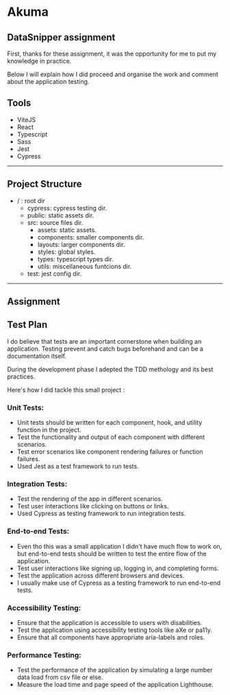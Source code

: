 # Akuma
## DataSnipper assignment 
First, thanks for these assignment, it was the opportunity for me to put my knowledge in practice. 

Below I will explain how I did proceed and organise the work and comment about the application testing.

## Tools 
- ViteJS
- React
- Typescript
- Sass
- Jest
- Cypress

---
## Project Structure 

-   / : root dir
    -   cypress: cypress testing dir.
    -   public: static assets dir.
    -   src: source files dir.
        -   assets: static assets.
        -   components: smaller components dir.
        -   layouts: larger components dir.
        -   styles: global styles.
        -   types: typescript types dir.
        -   utils: miscellaneous funtcions dir.
    -   test: jest config dir.

---

## Assignment
## Test Plan 
I do believe that tests are an important cornerstone when building an application. Testing prevent and catch bugs beforehand and can be a documentation itself.

During the development phase I adepted the TDD methology and its best practices.

Here's how I did tackle this small project : 

### Unit Tests:
- Unit tests should be written for each component, hook, and utility function in the project.
- Test the functionality and output of each component with different scenarios.
- Test error scenarios like component rendering failures or function failures.
- Used Jest as a test framework to run tests.

### Integration Tests:
- Test the rendering of the app in different scenarios.
- Test user interactions like clicking on buttons or links.
- Used Cypress as testing framework to run integration tests.


### End-to-end Tests:
- Even tho this was a small application I didn't have much flow to work on, but end-to-end tests should be written to test the entire flow of the application.
- Test user interactions like signing up, logging in, and completing forms.
- Test the application across different browsers and devices.
- I usually make use of Cypress as a testing framework to run end-to-end tests.


### Accessibility Testing:
- Ensure that the application is accessible to users with disabilities.
- Test the application using accessibility testing tools like aXe or pa11y.
- Ensure that all components have appropriate aria-labels and roles.


### Performance Testing:
- Test the performance of the application by simulating a large number data load from csv file or else.
- Measure the load time and page speed of the application Lighthouse.
